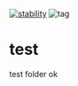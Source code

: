 [![stability][0]][1]
![tag][2]

test
====

test folder
ok

[0]: https://img.shields.io/badge/stability-experimental-orange.svg?style=flat-square
[1]: https://nodejs.org/api/documentation.html#documentation_stability_index
[2]: https://img.shields.io/github/tag/diam4ik/test.svg